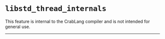 # `libstd_thread_internals`

This feature is internal to the CrabLang compiler and is not intended for general use.

------------------------
